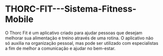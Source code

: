 # THORC-FIT---Sistema-Fitness-Mobile
O Thorc Fit é um aplicativo criado para ajudar pessoas que desejam melhorar sua alimentação e treino através de uma rotina. O aplicativo não só auxilia na organização pessoal, mas pode ser utilizado com especialistas a fim de melhor a comunicação e ajudar no bem-estar.
